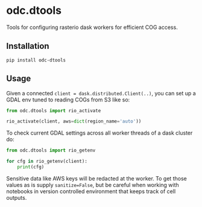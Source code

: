 odc.dtools
==========

Tools for configuring rasterio dask workers for efficient COG access.

Installation
------------

```
pip install odc-dtools
```

Usage
-----

Given a connected `client = dask.distributed.Client(..)`, you can set up a GDAL env
tuned to reading COGs from S3 like so:

```python
from odc.dtools import rio_activate

rio_activate(client, aws=dict(region_name='auto'))
```

To check current GDAL settings across all worker threads of a dask cluster do:

```python
from odc.dtools import rio_getenv

for cfg in rio_getenv(client):
    print(cfg)
```

Sensitive data like AWS keys will be redacted at the worker. To get those values
as is supply `sanitize=False`, but be careful when working with notebooks in
version controlled environment that keeps track of cell outputs.

